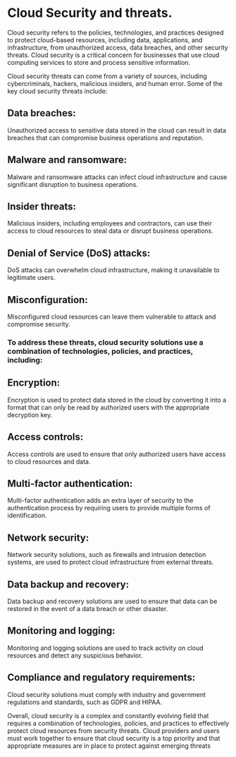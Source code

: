 # Cloud Security and threats.
Cloud security refers to the policies, technologies, and practices designed to protect cloud-based resources, including data, applications, and infrastructure, from unauthorized access, data breaches, and other security threats. Cloud security is a critical concern for businesses that use cloud computing services to store and process sensitive information.

Cloud security threats can come from a variety of sources, including cybercriminals, hackers, malicious insiders, and human error. Some of the key cloud security threats include:

## Data breaches:
Unauthorized access to sensitive data stored in the cloud can result in data breaches that can compromise business operations and reputation.

## Malware and ransomware:
Malware and ransomware attacks can infect cloud infrastructure and cause significant disruption to business operations.

## Insider threats:
 Malicious insiders, including employees and contractors, can use their access to cloud resources to steal data or disrupt business operations.

## Denial of Service (DoS) attacks: 
DoS attacks can overwhelm cloud infrastructure, making it unavailable to legitimate users.

## Misconfiguration:
 Misconfigured cloud resources can leave them vulnerable to attack and compromise security.
 

### To address these threats, cloud security solutions use a combination of technologies, policies, and practices, including:

## Encryption: 
Encryption is used to protect data stored in the cloud by converting it into a format that can only be read by authorized users with the appropriate decryption key.

## Access controls: 
Access controls are used to ensure that only authorized users have access to cloud resources and data.

## Multi-factor authentication: 
Multi-factor authentication adds an extra layer of security to the authentication process by requiring users to provide multiple forms of identification.

## Network security:
 Network security solutions, such as firewalls and intrusion detection systems, are used to protect cloud infrastructure from external threats.

## Data backup and recovery: 
Data backup and recovery solutions are used to ensure that data can be restored in the event of a data breach or other disaster.

## Monitoring and logging: 
Monitoring and logging solutions are used to track activity on cloud resources and detect any suspicious behavior.

## Compliance and regulatory requirements: 
Cloud security solutions must comply with industry and government regulations and standards, such as GDPR and HIPAA.

Overall, cloud security is a complex and constantly evolving field that requires a combination of technologies, policies, and practices to effectively protect cloud resources from security threats. Cloud providers and users must work together to ensure that cloud security is a top priority and that appropriate measures are in place to protect against emerging threats
